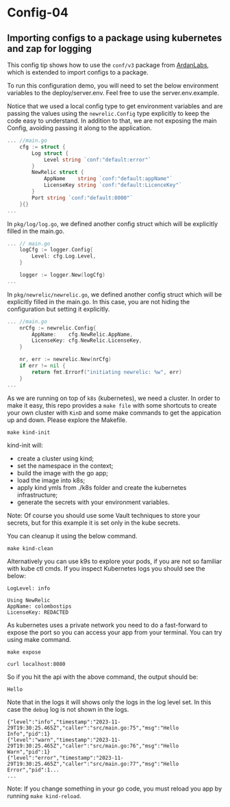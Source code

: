 # Config-04
## Importing configs to a package using kubernetes and zap for logging


This config tip shows how to use the `conf/v3` package from [ArdanLabs](https://github.com/ardanlabs/conf), which is extended to import configs to a package.

To run this configuration demo, you will need to set the below environment variables to the deploy/server.env. Feel free to use the server.env.example.

Notice that we used a local config type to get environment variables and are passing the values using the `newrelic.Config` type explicitly to keep the code easy to understand. In addition to that, we are not exposing the main Config, avoiding passing it along to the application.

```go
... //main.go
	cfg := struct {
		Log struct {
			Level string `conf:"default:error"`
		}
		NewRelic struct {
			AppName    string `conf:"default:appName"`
			LicenseKey string `conf:"default:LicenceKey"`
		}
		Port string `conf:"default:8000"`
	}{}
...
```

In `pkg/log/log.go`, we defined another config struct which will be explicitly filled in the main.go.
```go
... // main.go
	logCfg := logger.Config{
		Level: cfg.Log.Level,
	}

	logger := logger.New(logCfg)
...
```

In `pkg/newrelic/newrelic.go`, we defined another config struct which will be explicitly filled in the main.go. In this case, you are not hiding the configuration but setting it explicitly.

```go
... //main.go
	nrCfg := newrelic.Config{
		AppName:    cfg.NewRelic.AppName,
		LicenseKey: cfg.NewRelic.LicenseKey,
	}

	nr, err := newrelic.New(nrCfg)
	if err != nil {
		return fmt.Errorf("initiating newrelic: %w", err)
	}
...
```

As we are running on top of `k8s` (kubernetes), we need a cluster. In order to make it easy, this repo provides a `make file` with some shortcuts to create your own cluster with `KinD` and some make commands to get the appication up and down.
Please explore the Makefile.

```
make kind-init
```

kind-init will: 
- create a cluster using kind;
- set the namespace in the context;
- build the image with the go app;
- load the image into k8s;
- apply kind ymls from ./k8s folder and create the kubernetes infrastructure;
- generate the secrets with your environment variables.

Note: Of course you should use some Vault techniques to store your secrets, but for this example it is set only in the kube secrets.

You can cleanup it using the below command.
```
make kind-clean
```

Alternatively you can use k9s to explore your pods, if you are not so familiar with kube ctl cmds.
If you inspect Kubernetes logs you should see the below:

```
LogLevel: info

Using NewRelic 
AppName: colombostips
LicenseKey: REDACTED

```

As kubernetes uses a private network you need to do a fast-forward to expose the port so you can access your app from your terminal.
You can try using make command.
```
make expose
```

```
curl localhost:8080
```

So if you hit the api with the above command, the output should be: 
```
Hello
```

Note that in the logs it will shows only the logs in the log level set. In this case the `debug` log is not shown in the logs.
```
{"level":"info","timestamp":"2023-11-29T19:30:25.465Z","caller":"src/main.go:75","msg":"Hello Info","pid":1}
{"level":"warn","timestamp":"2023-11-29T19:30:25.465Z","caller":"src/main.go:76","msg":"Hello Warn","pid":1}
{"level":"error","timestamp":"2023-11-29T19:30:25.465Z","caller":"src/main.go:77","msg":"Hello Error","pid":1...
...
```

Note: 
If you change something in your go code, you must reload you app by running `make kind-reload`.
